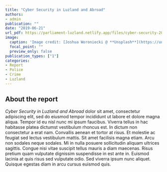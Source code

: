 ```yaml
---
title: "Cyber Security in Luzland and Abroad"
authors:
- admin
publication: ""
date: "2019-06-21"
url_pdf: https://parliament-luzland.netlify.app/files/cyber-security-2019.pdf
image:
  caption: 'Image credit: [Joshua Woroniecki @ **Unsplash**](https://unsplash.com/photos/lzh3hPtJz9c)'
  focal_point: ""
  preview_only: false
publication_types: ["1"]
categories: 
- Report
- Police
- Crime
- Luzland
---
```


## About the report
*Cyber Security in Luzland and Abroad* dolor sit amet, consectetur adipiscing elit, sed do eiusmod tempor incididunt ut labore et dolore magna aliqua. Tempor id eu nisl nunc mi ipsum faucibus. Viverra tellus in hac habitasse platea dictumst vestibulum rhoncus est. In dictum non consectetur a erat nam. Convallis aenean et tortor at risus. Et molestie ac feugiat sed lectus vestibulum mattis. Sit amet facilisis magna etiam. Arcu non sodales neque sodales. Mi in nulla posuere sollicitudin aliquam ultrices sagittis. Congue nisi vitae suscipit tellus mauris a diam maecenas. Risus pretium quam vulputate dignissim suspendisse in est ante in. Euismod lacinia at quis risus sed vulputate odio. Sed viverra ipsum nunc aliquet. Quisque egestas diam in arcu cursus euismod quis. 